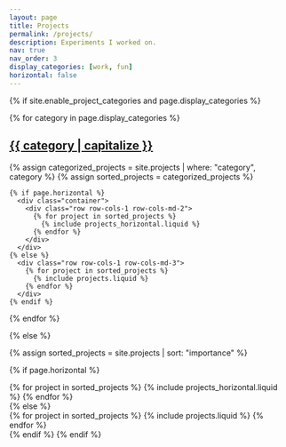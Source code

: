 ```yaml
---
layout: page
title: Projects
permalink: /projects/
description: Experiments I worked on.
nav: true
nav_order: 3
display_categories: [work, fun]
horizontal: false
---
```


<!-- pages/projects.md -->
<div class="projects">

{% if site.enable_project_categories and page.display_categories %}
  <!-- Display categorized projects -->
  {% for category in page.display_categories %}
    <a id="{{ category }}" href=".#{{ category }}">
      <h2 class="category">{{ category | capitalize }}</h2>
    </a>
    {% assign categorized_projects = site.projects | where: "category", category %}
    {% assign sorted_projects = categorized_projects %}

    {% if page.horizontal %}
      <div class="container">
        <div class="row row-cols-1 row-cols-md-2">
          {% for project in sorted_projects %}
            {% include projects_horizontal.liquid %}
          {% endfor %}
        </div>
      </div>
    {% else %}
      <div class="row row-cols-1 row-cols-md-3">
        {% for project in sorted_projects %}
          {% include projects.liquid %}
        {% endfor %}
      </div>
    {% endif %}
  {% endfor %}

{% else %}
  <!-- Display projects without categories -->
  {% assign sorted_projects = site.projects | sort: "importance" %}

  {% if page.horizontal %}
    <div class="container">
      <div class="row row-cols-1 row-cols-md-2">
        {% for project in sorted_projects %}
          {% include projects_horizontal.liquid %}
        {% endfor %}
      </div>
    </div>
  {% else %}
    <div class="row row-cols-1 row-cols-md-3">
      {% for project in sorted_projects %}
        {% include projects.liquid %}
      {% endfor %}
    </div>
  {% endif %}
{% endif %}

</div>
